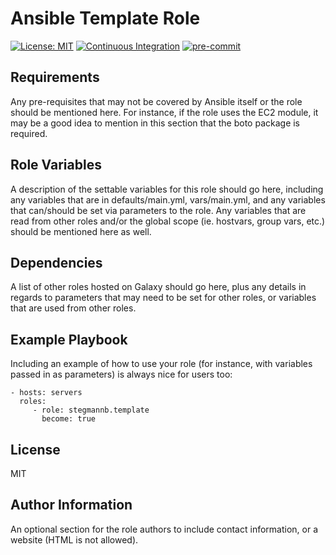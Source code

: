 # Ansible Template Role

[![License: MIT](https://img.shields.io/github/license/stegmannb/ansible-role-template)](https://github.com/stegmannb/ansible-role-template/blob/master/LICENSE)
[![Continuous Integration](https://github.com/stegmannb/ansible-role-template/actions/workflows/continuous-integration.yml/badge.svg)](https://github.com/stegmannb/ansible-role-template/actions/workflows/continuous-integration.yml)
[![pre-commit](https://img.shields.io/badge/pre--commit-enabled-brightgreen?logo=pre-commit&logoColor=white)](https://github.com/pre-commit/pre-commit)

## Requirements

Any pre-requisites that may not be covered by Ansible itself or the role should be mentioned here. For instance, if the role uses the EC2 module, it may be a good idea to mention in this section that the boto package is required.

## Role Variables

A description of the settable variables for this role should go here, including any variables that are in defaults/main.yml, vars/main.yml, and any variables that can/should be set via parameters to the role. Any variables that are read from other roles and/or the global scope (ie. hostvars, group vars, etc.) should be mentioned here as well.

## Dependencies

A list of other roles hosted on Galaxy should go here, plus any details in regards to parameters that may need to be set for other roles, or variables that are used from other roles.

## Example Playbook

Including an example of how to use your role (for instance, with variables passed in as parameters) is always nice for users too:

    - hosts: servers
      roles:
         - role: stegmannb.template
           become: true

## License

MIT

## Author Information

An optional section for the role authors to include contact information, or a website (HTML is not allowed).
